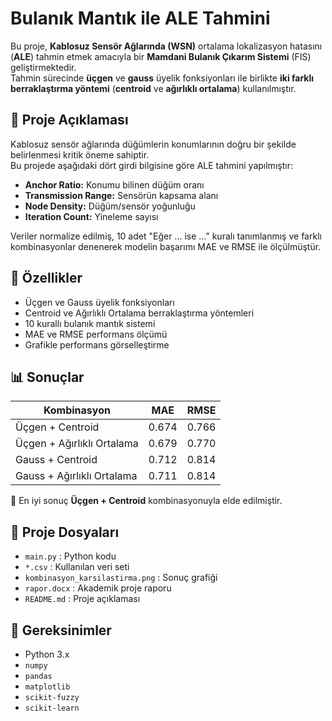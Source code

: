 # Bulanık Mantık ile ALE Tahmini

Bu proje, **Kablosuz Sensör Ağlarında (WSN)** ortalama lokalizasyon hatasını (**ALE**) tahmin etmek amacıyla bir **Mamdani Bulanık Çıkarım Sistemi** (FIS) geliştirmektedir.  
Tahmin sürecinde **üçgen** ve **gauss** üyelik fonksiyonları ile birlikte **iki farklı berraklaştırma yöntemi** (**centroid** ve **ağırlıklı ortalama**) kullanılmıştır.

## 📌 Proje Açıklaması

Kablosuz sensör ağlarında düğümlerin konumlarının doğru bir şekilde belirlenmesi kritik öneme sahiptir.  
Bu projede aşağıdaki dört girdi bilgisine göre ALE tahmini yapılmıştır:

- **Anchor Ratio:** Konumu bilinen düğüm oranı
- **Transmission Range:** Sensörün kapsama alanı
- **Node Density:** Düğüm/sensör yoğunluğu
- **Iteration Count:** Yineleme sayısı

Veriler normalize edilmiş, 10 adet "Eğer ... ise ..." kuralı tanımlanmış ve farklı kombinasyonlar denenerek modelin başarımı MAE ve RMSE ile ölçülmüştür.

## 🧠 Özellikler

- Üçgen ve Gauss üyelik fonksiyonları
- Centroid ve Ağırlıklı Ortalama berraklaştırma yöntemleri
- 10 kurallı bulanık mantık sistemi
- MAE ve RMSE performans ölçümü
- Grafikle performans görselleştirme

## 📊 Sonuçlar

| Kombinasyon                 | MAE   | RMSE  |
|----------------------------|-------|-------|
| Üçgen + Centroid           | 0.674 | 0.766 |
| Üçgen + Ağırlıklı Ortalama | 0.679 | 0.770 |
| Gauss + Centroid           | 0.712 | 0.814 |
| Gauss + Ağırlıklı Ortalama | 0.711 | 0.814 |

📌 En iyi sonuç **Üçgen + Centroid** kombinasyonuyla elde edilmiştir.

## 📂 Proje Dosyaları

- `main.py` : Python kodu
- `*.csv` : Kullanılan veri seti
- `kombinasyon_karsilastirma.png` : Sonuç grafiği
- `rapor.docx` : Akademik proje raporu
- `README.md` : Proje açıklaması

## 🔧 Gereksinimler

- Python 3.x
- `numpy`
- `pandas`
- `matplotlib`
- `scikit-fuzzy`
- `scikit-learn`
